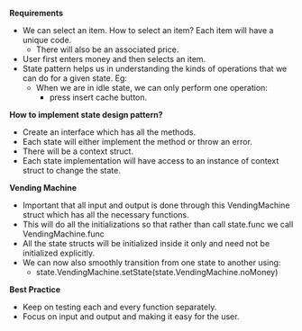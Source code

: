 **Requirements**
* We can select an item. How to select an item? Each item will have a unique code.
    * There will also be an associated price.
* User first enters money and then selects an item.
* State pattern helps us in understanding the kinds of operations that we can do for a given state. Eg:
    * When we are in idle state, we can only perform one operation:
        * press insert cache button.

**How to implement state design pattern?** 
* Create an interface which has all the methods.
* Each state will either implement the method or throw an error.
* There will be a context struct. 
* Each state implementation will have access to an instance of context struct to change the state.

**Vending Machine**
* Important that all input and output is done through this VendingMachine struct which has all the necessary functions.
* This will do all the initializations so that rather than call state.func we call VendingMachine.func
* All the state structs will be initialized inside it only and need not be initialized explicitly.
* We can now also smoothly transition from one state to another using:
    * state.VendingMachine.setState(state.VendingMachine.noMoney)

**Best Practice**
* Keep on testing each and every function separately.
* Focus on input and output and making it easy for the user.